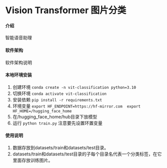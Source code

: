 # Vision Transformer 图片分类

#### 介绍
智能语音助理

#### 软件架构
软件架构说明


#### 本地环境安装

1. 创建环境  `conda create -n vit-classification python=3.10` 
2. 切换环境 `conda activate vit-classification`
3. 安装依赖 `pip install -r requirements.txt`
4. 环境变量 `export HF_ENDPOINT=https://hf-mirror.com 
           export HF_HOME=/hugging_face_home`
5. 在/hugging_face_home/hub目录下放模型
6. 运行 `python train.py` 注意要先设置环置变量


#### 使用说明

1.  数据存放到datasets/train和datasets/test目录。
2.  datasets/train和datasets/test目录的子每个目录名代表一个分类标签，在它里面存放训练图片。






